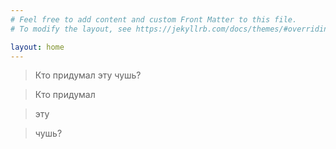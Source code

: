 ```yaml
---
# Feel free to add content and custom Front Matter to this file.
# To modify the layout, see https://jekyllrb.com/docs/themes/#overriding-theme-defaults

layout: home
---
```


> Кто придумал эту чушь?

> Кто придумал

> эту

> чушь?
